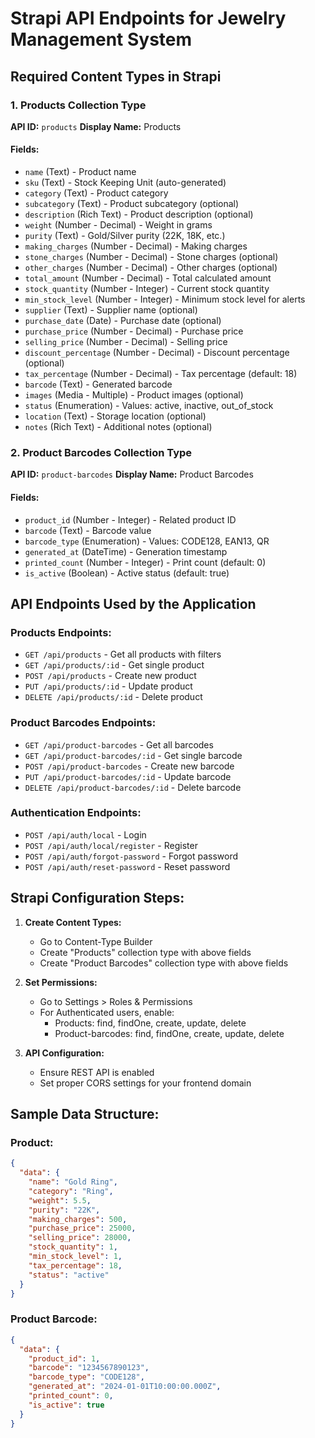 # Strapi API Endpoints for Jewelry Management System

## Required Content Types in Strapi

### 1. Products Collection Type
**API ID:** `products`
**Display Name:** Products

#### Fields:
- `name` (Text) - Product name
- `sku` (Text) - Stock Keeping Unit (auto-generated)
- `category` (Text) - Product category
- `subcategory` (Text) - Product subcategory (optional)
- `description` (Rich Text) - Product description (optional)
- `weight` (Number - Decimal) - Weight in grams
- `purity` (Text) - Gold/Silver purity (22K, 18K, etc.)
- `making_charges` (Number - Decimal) - Making charges
- `stone_charges` (Number - Decimal) - Stone charges (optional)
- `other_charges` (Number - Decimal) - Other charges (optional)
- `total_amount` (Number - Decimal) - Total calculated amount
- `stock_quantity` (Number - Integer) - Current stock quantity
- `min_stock_level` (Number - Integer) - Minimum stock level for alerts
- `supplier` (Text) - Supplier name (optional)
- `purchase_date` (Date) - Purchase date (optional)
- `purchase_price` (Number - Decimal) - Purchase price
- `selling_price` (Number - Decimal) - Selling price
- `discount_percentage` (Number - Decimal) - Discount percentage (optional)
- `tax_percentage` (Number - Decimal) - Tax percentage (default: 18)
- `barcode` (Text) - Generated barcode
- `images` (Media - Multiple) - Product images (optional)
- `status` (Enumeration) - Values: active, inactive, out_of_stock
- `location` (Text) - Storage location (optional)
- `notes` (Rich Text) - Additional notes (optional)

### 2. Product Barcodes Collection Type
**API ID:** `product-barcodes`
**Display Name:** Product Barcodes

#### Fields:
- `product_id` (Number - Integer) - Related product ID
- `barcode` (Text) - Barcode value
- `barcode_type` (Enumeration) - Values: CODE128, EAN13, QR
- `generated_at` (DateTime) - Generation timestamp
- `printed_count` (Number - Integer) - Print count (default: 0)
- `is_active` (Boolean) - Active status (default: true)

## API Endpoints Used by the Application

### Products Endpoints:
- `GET /api/products` - Get all products with filters
- `GET /api/products/:id` - Get single product
- `POST /api/products` - Create new product
- `PUT /api/products/:id` - Update product
- `DELETE /api/products/:id` - Delete product

### Product Barcodes Endpoints:
- `GET /api/product-barcodes` - Get all barcodes
- `GET /api/product-barcodes/:id` - Get single barcode
- `POST /api/product-barcodes` - Create new barcode
- `PUT /api/product-barcodes/:id` - Update barcode
- `DELETE /api/product-barcodes/:id` - Delete barcode

### Authentication Endpoints:
- `POST /api/auth/local` - Login
- `POST /api/auth/local/register` - Register
- `POST /api/auth/forgot-password` - Forgot password
- `POST /api/auth/reset-password` - Reset password

## Strapi Configuration Steps:

1. **Create Content Types:**
   - Go to Content-Type Builder
   - Create "Products" collection type with above fields
   - Create "Product Barcodes" collection type with above fields

2. **Set Permissions:**
   - Go to Settings > Roles & Permissions
   - For Authenticated users, enable:
     - Products: find, findOne, create, update, delete
     - Product-barcodes: find, findOne, create, update, delete

3. **API Configuration:**
   - Ensure REST API is enabled
   - Set proper CORS settings for your frontend domain

## Sample Data Structure:

### Product:
```json
{
  "data": {
    "name": "Gold Ring",
    "category": "Ring",
    "weight": 5.5,
    "purity": "22K",
    "making_charges": 500,
    "purchase_price": 25000,
    "selling_price": 28000,
    "stock_quantity": 1,
    "min_stock_level": 1,
    "tax_percentage": 18,
    "status": "active"
  }
}
```

### Product Barcode:
```json
{
  "data": {
    "product_id": 1,
    "barcode": "1234567890123",
    "barcode_type": "CODE128",
    "generated_at": "2024-01-01T10:00:00.000Z",
    "printed_count": 0,
    "is_active": true
  }
}
```